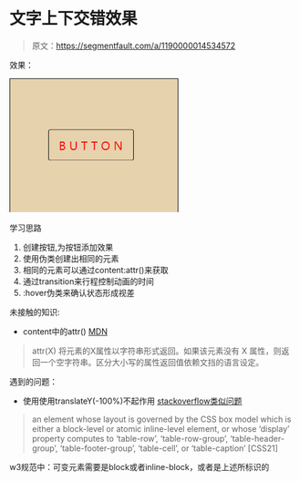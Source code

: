 # 文字上下交错效果

> 原文：https://segmentfault.com/a/1190000014534572

效果：

![效果](https://github.com/FengYangLiu/front-end-daily-challenges/blob/master/images/001-button-text-staggered-sliding-effects.gif)

学习思路
1. 创建按钮,为按钮添加效果
2. 使用伪类创建出相同的元素
3. 相同的元素可以通过content:attr()来获取
4. 通过transition来行程控制动画的时间
5. :hover伪类来确认状态形成视差


未接触的知识:
- content中的attr()
[MDN](https://developer.mozilla.org/zh-CN/docs/Web/CSS/content)
>attr(X)
将元素的X属性以字符串形式返回。如果该元素没有 X 属性，则返回一个空字符串。区分大小写的属性返回值依赖文挡的语言设定。



遇到的问题：
- 使用使用translateY(-100%)不起作用
 [stackoverflow类似问题](https://stackoverflow.com/questions/14883250/css-transform-doesnt-work-on-inline-elements)
> an element whose layout is governed by the CSS box model which is either a block-level or atomic inline-level element, or whose ‘display’ property computes to ‘table-row’, ‘table-row-group’, ‘table-header-group’, ‘table-footer-group’, ‘table-cell’, or ‘table-caption’ [CSS21]

w3规范中：可变元素需要是block或者inline-block，或者是上述所标识的
